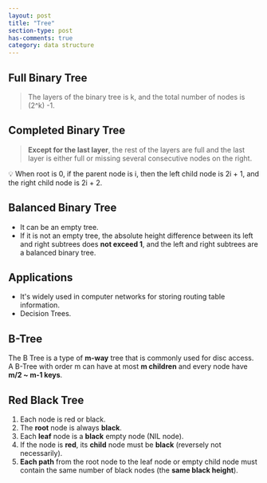 ```yaml
---
layout: post
title: "Tree"
section-type: post
has-comments: true
category: data structure
---
```


## Full Binary Tree

> The layers of the binary tree is k, and the total number of nodes is (2^k) -1.
> 

## Completed Binary Tree

> **Except for the last layer**, the rest of the layers are full and the last layer is either full or missing several consecutive nodes on the right.
> 

<aside>
💡 When root is 0, if the parent node is i, then the left child node is 2i + 1, and the right child node is 2i + 2.

</aside>

## Balanced Binary Tree

- It can be an empty tree.
- If it is not an empty tree, the absolute height difference between its left and right subtrees does **not exceed 1**, and the left and right subtrees are a balanced binary tree.

## Applications

- It's widely used in computer networks for storing routing table information.
- Decision Trees.


## B-Tree

The B Tree is a type of **m-way** tree that is commonly used for disc access. A B-Tree with order m can have at most **m children** and every node have **m/2 ~ m-1 keys**.


## Red Black Tree

1. Each node is red or black.
2. The **root** node is always **black**.
3. Each **leaf** node is a **black** empty node (NIL node).
4. If the node is **red**, its **child** node must be **black** (reversely not necessarily).
5. **Each path** from the root node to the leaf node or empty child node must contain the same number of black nodes (the **same black height**).